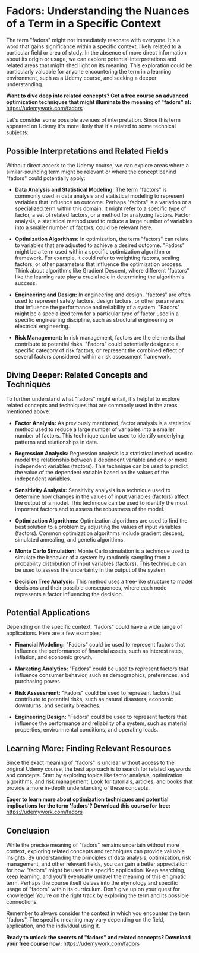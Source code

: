 # Fadors: Understanding the Nuances of a Term in a Specific Context

The term "fadors" might not immediately resonate with everyone. It's a word that gains significance within a specific context, likely related to a particular field or area of study. In the absence of more direct information about its origin or usage, we can explore potential interpretations and related areas that might shed light on its meaning. This exploration could be particularly valuable for anyone encountering the term in a learning environment, such as a Udemy course, and seeking a deeper understanding.

**Want to dive deep into related concepts? Get a free course on advanced optimization techniques that might illuminate the meaning of "fadors" at:** https://udemywork.com/fadors

Let's consider some possible avenues of interpretation. Since this term appeared on Udemy it's more likely that it's related to some technical subjects:

## Possible Interpretations and Related Fields

Without direct access to the Udemy course, we can explore areas where a similar-sounding term might be relevant or where the concept behind "fadors" could potentially apply:

*   **Data Analysis and Statistical Modeling:** The term "factors" is commonly used in data analysis and statistical modeling to represent variables that influence an outcome. Perhaps "fadors" is a variation or a specialized term within this domain. It might refer to a specific type of factor, a set of related factors, or a method for analyzing factors. Factor analysis, a statistical method used to reduce a large number of variables into a smaller number of factors, could be relevant here.

*   **Optimization Algorithms:** In optimization, the term "factors" can relate to variables that are adjusted to achieve a desired outcome. "Fadors" might be a term used within a specific optimization algorithm or framework. For example, it could refer to weighting factors, scaling factors, or other parameters that influence the optimization process. Think about algorithms like Gradient Descent, where different "factors" like the learning rate play a crucial role in determining the algorithm's success.

*   **Engineering and Design:** In engineering and design, "factors" are often used to represent safety factors, design factors, or other parameters that influence the performance and reliability of a system. "Fadors" might be a specialized term for a particular type of factor used in a specific engineering discipline, such as structural engineering or electrical engineering.

*   **Risk Management:** In risk management, factors are the elements that contribute to potential risks. "Fadors" could potentially designate a specific category of risk factors, or represent the combined effect of several factors considered within a risk assessment framework.

## Diving Deeper: Related Concepts and Techniques

To further understand what "fadors" might entail, it's helpful to explore related concepts and techniques that are commonly used in the areas mentioned above:

*   **Factor Analysis:** As previously mentioned, factor analysis is a statistical method used to reduce a large number of variables into a smaller number of factors. This technique can be used to identify underlying patterns and relationships in data.

*   **Regression Analysis:** Regression analysis is a statistical method used to model the relationship between a dependent variable and one or more independent variables (factors). This technique can be used to predict the value of the dependent variable based on the values of the independent variables.

*   **Sensitivity Analysis:** Sensitivity analysis is a technique used to determine how changes in the values of input variables (factors) affect the output of a model. This technique can be used to identify the most important factors and to assess the robustness of the model.

*   **Optimization Algorithms:** Optimization algorithms are used to find the best solution to a problem by adjusting the values of input variables (factors). Common optimization algorithms include gradient descent, simulated annealing, and genetic algorithms.

*   **Monte Carlo Simulation:** Monte Carlo simulation is a technique used to simulate the behavior of a system by randomly sampling from a probability distribution of input variables (factors). This technique can be used to assess the uncertainty in the output of the system.

*   **Decision Tree Analysis:** This method uses a tree-like structure to model decisions and their possible consequences, where each node represents a factor influencing the decision.

## Potential Applications

Depending on the specific context, "fadors" could have a wide range of applications. Here are a few examples:

*   **Financial Modeling:** "Fadors" could be used to represent factors that influence the performance of financial assets, such as interest rates, inflation, and economic growth.

*   **Marketing Analytics:** "Fadors" could be used to represent factors that influence consumer behavior, such as demographics, preferences, and purchasing power.

*   **Risk Assessment:** "Fadors" could be used to represent factors that contribute to potential risks, such as natural disasters, economic downturns, and security breaches.

*   **Engineering Design:** "Fadors" could be used to represent factors that influence the performance and reliability of a system, such as material properties, environmental conditions, and operating loads.

## Learning More: Finding Relevant Resources

Since the exact meaning of "fadors" is unclear without access to the original Udemy course, the best approach is to search for related keywords and concepts. Start by exploring topics like factor analysis, optimization algorithms, and risk management. Look for tutorials, articles, and books that provide a more in-depth understanding of these concepts.

**Eager to learn more about optimization techniques and potential implications for the term 'fadors'? Download this course for free:** https://udemywork.com/fadors

## Conclusion

While the precise meaning of "fadors" remains uncertain without more context, exploring related concepts and techniques can provide valuable insights. By understanding the principles of data analysis, optimization, risk management, and other relevant fields, you can gain a better appreciation for how "fadors" might be used in a specific application. Keep searching, keep learning, and you'll eventually unravel the meaning of this enigmatic term. Perhaps the course itself delves into the etymology and specific usage of "fadors" within its curriculum. Don't give up on your quest for knowledge! You're on the right track by exploring the term and its possible connections.

Remember to always consider the context in which you encounter the term "fadors". The specific meaning may vary depending on the field, application, and the individual using it.

**Ready to unlock the secrets of "fadors" and related concepts? Download your free course now:** https://udemywork.com/fadors
